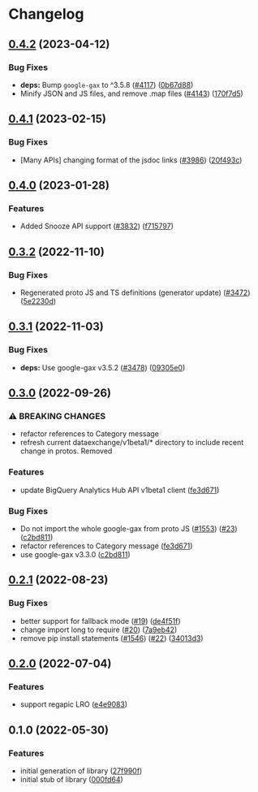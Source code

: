 # Changelog

## [0.4.2](https://github.com/googleapis/google-cloud-node/compare/bigquery-data-exchange-v0.4.1...bigquery-data-exchange-v0.4.2) (2023-04-12)


### Bug Fixes

* **deps:** Bump `google-gax` to ^3.5.8 ([#4117](https://github.com/googleapis/google-cloud-node/issues/4117)) ([0b67d88](https://github.com/googleapis/google-cloud-node/commit/0b67d883963643ce1b4f6d2ccd3e8d37adf6e029))
* Minify JSON and JS files, and remove .map files ([#4143](https://github.com/googleapis/google-cloud-node/issues/4143)) ([170f7d5](https://github.com/googleapis/google-cloud-node/commit/170f7d57b8fd344d182a8e758867b8124722eebc))

## [0.4.1](https://github.com/googleapis/google-cloud-node/compare/bigquery-data-exchange-v0.4.0...bigquery-data-exchange-v0.4.1) (2023-02-15)


### Bug Fixes

* [Many APIs] changing format of the jsdoc links ([#3986](https://github.com/googleapis/google-cloud-node/issues/3986)) ([20f493c](https://github.com/googleapis/google-cloud-node/commit/20f493c94f7d6626d932b2610e00cbdd5df55f22))

## [0.4.0](https://github.com/googleapis/google-cloud-node/compare/bigquery-data-exchange-v0.3.2...bigquery-data-exchange-v0.4.0) (2023-01-28)


### Features

* Added Snooze API support ([#3832](https://github.com/googleapis/google-cloud-node/issues/3832)) ([f715797](https://github.com/googleapis/google-cloud-node/commit/f715797a46cdd2bf4dffc1a82378986941fd6d79))

## [0.3.2](https://github.com/googleapis/google-cloud-node/compare/bigquery-data-exchange-v0.3.1...bigquery-data-exchange-v0.3.2) (2022-11-10)


### Bug Fixes

* Regenerated proto JS and TS definitions (generator update) ([#3472](https://github.com/googleapis/google-cloud-node/issues/3472)) ([5e2230d](https://github.com/googleapis/google-cloud-node/commit/5e2230dfc4302bb2ac9628ff4200eb46509e103d))

## [0.3.1](https://github.com/googleapis/google-cloud-node/compare/bigquery-data-exchange-v0.3.0...bigquery-data-exchange-v0.3.1) (2022-11-03)


### Bug Fixes

* **deps:** Use google-gax v3.5.2 ([#3478](https://github.com/googleapis/google-cloud-node/issues/3478)) ([09305e0](https://github.com/googleapis/google-cloud-node/commit/09305e06548b89dc17bb3d3167e2d1e69588caa4))

## [0.3.0](https://github.com/googleapis/nodejs-bigquery-data-exchange/compare/v0.2.1...v0.3.0) (2022-09-26)


### ⚠ BREAKING CHANGES

* refactor references to Category message
* refresh current dataexchange/v1beta1/* directory to include recent change in protos. Removed

### Features

* update BigQuery Analytics Hub API v1beta1 client ([fe3d671](https://github.com/googleapis/nodejs-bigquery-data-exchange/commit/fe3d671d2cecbdb1285975dc273fc17cfebf6538))


### Bug Fixes

* Do not import the whole google-gax from proto JS ([#1553](https://github.com/googleapis/nodejs-bigquery-data-exchange/issues/1553)) ([#23](https://github.com/googleapis/nodejs-bigquery-data-exchange/issues/23)) ([c2bd811](https://github.com/googleapis/nodejs-bigquery-data-exchange/commit/c2bd811802e7ae10d21eba8d901bcbbf528f003e))
* refactor references to Category message ([fe3d671](https://github.com/googleapis/nodejs-bigquery-data-exchange/commit/fe3d671d2cecbdb1285975dc273fc17cfebf6538))
* use google-gax v3.3.0 ([c2bd811](https://github.com/googleapis/nodejs-bigquery-data-exchange/commit/c2bd811802e7ae10d21eba8d901bcbbf528f003e))

## [0.2.1](https://github.com/googleapis/nodejs-bigquery-data-exchange/compare/v0.2.0...v0.2.1) (2022-08-23)


### Bug Fixes

* better support for fallback mode ([#19](https://github.com/googleapis/nodejs-bigquery-data-exchange/issues/19)) ([de4f51f](https://github.com/googleapis/nodejs-bigquery-data-exchange/commit/de4f51ff6e053732c5e190b96f9e68e88603048c))
* change import long to require ([#20](https://github.com/googleapis/nodejs-bigquery-data-exchange/issues/20)) ([7a9eb42](https://github.com/googleapis/nodejs-bigquery-data-exchange/commit/7a9eb42279f185d95003df7c713666e84ec94c65))
* remove pip install statements ([#1546](https://github.com/googleapis/nodejs-bigquery-data-exchange/issues/1546)) ([#22](https://github.com/googleapis/nodejs-bigquery-data-exchange/issues/22)) ([34013d3](https://github.com/googleapis/nodejs-bigquery-data-exchange/commit/34013d3984966bb6922475d98047e21e104f6547))

## [0.2.0](https://github.com/googleapis/nodejs-bigquery-data-exchange/compare/v0.1.0...v0.2.0) (2022-07-04)


### Features

* support regapic LRO ([e4e9083](https://github.com/googleapis/nodejs-bigquery-data-exchange/commit/e4e90832a8d3b33284c176d89196511e9f3739d9))

## 0.1.0 (2022-05-30)


### Features

* initial generation of library ([27f990f](https://github.com/googleapis/nodejs-bigquery-data-exchange/commit/27f990f0fe4b135c32b0f1406dfb3ec28fc4695c))
* initial stub of library ([000fd64](https://github.com/googleapis/nodejs-bigquery-data-exchange/commit/000fd640e68fda5b2432d13c5d8a1f7de7247562))

